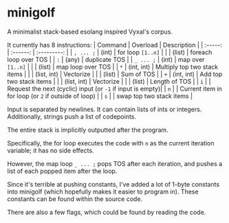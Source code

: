 # minigolf
A minimalist stack-based esolang inspired Vyxal's corpus.

It currently has 8 instructions:
| Command | Overload | Description |
| :-----: | :------: | :---------: |
| `, ... ;`     | (int)    | for loop `[1..n]` |
|         | (list)   | foreach loop over TOS |
| `:`     | (any)    | duplicate TOS |
| `_ ... ;`     | (int)     | map over `[1..n]` |
|         | (list) | map loop over TOS |
| `*`     | (int, int) | Multiply top two stack items |
|         | (list, int) | Vectorize |
|         | (list) | Sum of TOS |
| `+`     | (int, int) | Add top two stack items |
|         | (list, int) | Vectorize |
|         | (list) | Length of TOS |
| `i`     |        | Request the next (cyclic) input (or `-1` if input is empty)|
| `n`     |        | Current item in for loop (or `2` if outside of loop) |
| `s`     |        | swap top two stack items |

Input is separated by newlines. It can contain lists of ints or integers. Additionally, strings push a list of codepoints.

The entire stack is implicitly outputted after the program.

Specifically, the for loop executes the code with `n` as the current iteration variable; it has no side effects.

However, the map loop `_ ... ;` pops TOS after each iteration, and pushes a list of each popped item after the loop.

Since it's terrible at pushing constants, I've added a lot of 1-byte constants into minigolf (which hopefully makes it easier to program in). These constants can be found within the source code.

There are also a few flags, which could be found by reading the code.

